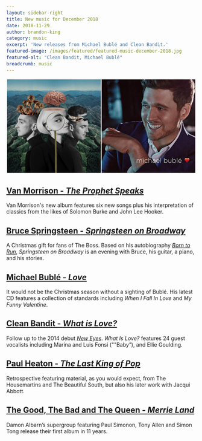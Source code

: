 ```yaml
---
layout: sidebar-right
title: New music for December 2018
date: 2018-11-29
author: brandon-king
category: music
excerpt: 'New releases from Michael Bublé and Clean Bandit.'
featured-image: /images/featured/featured-music-december-2018.jpg
featured-alt: "Clean Bandit, Michael Bublé"
breadcrumb: music
---
```


![Clean Bandit, Michael Bublé](/images/featured/featured-music-december-2018.jpg)

## [Van Morrison - <cite>The Prophet Speaks</cite>](https://suffolk.spydus.co.uk/cgi-bin/spydus.exe/ENQ/OPAC/BIBENQ?BRN=2502141)

Van Morrison's new album features six new songs plus his interpretation of classics from the likes of Solomon Burke and John Lee Hooker.

## [Bruce Springsteen - <cite>Springsteen on Broadway</cite>](https://suffolk.spydus.co.uk/cgi-bin/spydus.exe/ENQ/OPAC/BIBENQ?BRN=2517527)

A Christmas gift for fans of The Boss. Based on his autobiography [<cite>Born to Run</cite>](https://suffolk.spydus.co.uk/cgi-bin/spydus.exe/ENQ/OPAC/BIBENQ?BRN=2037395), <cite>Springsteen on Broadway</cite> is an evening with Bruce, his guitar, a piano, and his stories.

## [Michael Bublé - <cite>Love</cite>](https://suffolk.spydus.co.uk/cgi-bin/spydus.exe/ENQ/OPAC/BIBENQ?BRN=2500560)

It would not be the Christmas season without a sighting of Bublé. His latest CD features a collection of standards including <cite>When I Fall In Love</cite> and <cite>My Funny Valentine</cite>.

## [Clean Bandit - <cite>What is Love?</cite>](https://suffolk.spydus.co.uk/cgi-bin/spydus.exe/ENQ/OPAC/BIBENQ?BRN=2500568)

Follow up to the 2014 debut [<cite>New Eyes</cite>](https://suffolk.spydus.co.uk/cgi-bin/spydus.exe/ENQ/OPAC/BIBENQ?BRN=1598096). <cite>What Is Love?</cite> features 24 guest vocalists including Marina and Luis Fonsi (""Baby”), and Ellie Goulding.

## [Paul Heaton - <cite>The Last King of Pop</cite>](https://suffolk.spydus.co.uk/cgi-bin/spydus.exe/ENQ/OPAC/BIBENQ?BRN=2500573)

Retrospective featuring material, as you would expect, from The Housemartins and The Beautiful South, but also his later work with Jacqui Abbott.

## [The Good, The Bad and The Queen - <cite>Merrie Land</cite>](https://suffolk.spydus.co.uk/cgi-bin/spydus.exe/ENQ/OPAC/BIBENQ?BRN=2514822)

Damon Albarn’s supergroup featuring Paul Simonon, Tony Allen and Simon Tong release their first album in 11 years.
